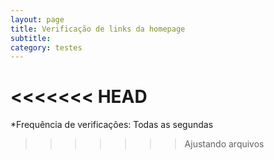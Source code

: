 ```yaml
---
layout: page
title: Verificação de links da homepage
subtitle: 
category: testes
---
```


<<<<<<< HEAD
=======
*Frequência de verificações: Todas as segundas
>>>>>>> Ajustando arquivos
